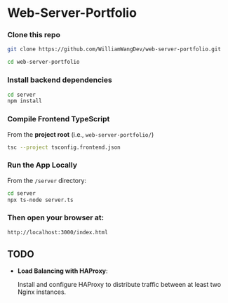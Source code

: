 # Web-Server-Portfolio

### Clone this repo
```bash
git clone https://github.com/WilliamWangDev/web-server-portfolio.git

cd web-server-portfolio
```
### Install backend dependencies
```bash
cd server
npm install
```

### Compile Frontend TypeScript
 From the **project root** (i.e., `web-server-portfolio/`)
```bash
tsc --project tsconfig.frontend.json
```

### Run the App Locally
From the `/server` directory:
```bash
cd server
npx ts-node server.ts
```

### Then open your browser at:
```bash
http://localhost:3000/index.html
```
## TODO
- **Load Balancing with HAProxy**: 

    Install and configure HAProxy to distribute traffic between at least two Nginx instances.
